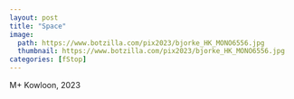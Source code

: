 ```yaml
---
layout: post
title: "Space"
image:
  path: https://www.botzilla.com/pix2023/bjorke_HK_MONO6556.jpg
  thumbnail: https://www.botzilla.com/pix2023/bjorke_HK_MONO6556.jpg
categories: [fStop]
---
```


M+ Kowloon, 2023

